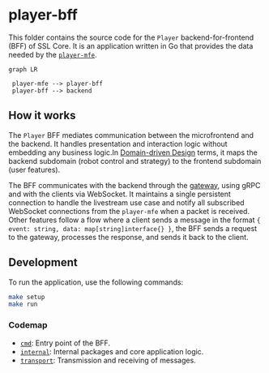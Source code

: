 # player-bff

This folder contains the source code for the `Player` backend-for-frontend (BFF) of SSL Core. It is an application written in Go that provides the data needed by the [`player-mfe`](https://github.com/robocin/ssl-core/player-mfe).

```mermaid
graph LR

 player-mfe --> player-bff
 player-bff --> backend
```

## How it works

The `Player` BFF mediates communication between the microfrontend and the backend. It handles presentation and interaction logic without embedding any business logic.In [Domain-driven Design](https://en.wikipedia.org/wiki/Domain-driven_design) terms, it maps the backend subdomain (robot control and strategy) to the frontend subdomain (user features).

The BFF communicates with the backend through the [gateway](../gateway/README.md), using gRPC and with the clients via WebSocket. It maintains a single persistent connection to handle the livestream use case and notify all subscribed WebSocket connections from the `player-mfe` when a packet is received. Other features follow a flow where a client sends a message in the format `{ event: string, data: map[string]interface{} }`, the BFF sends a request to the gateway, processes the response, and sends it back to the client.

## Development

To run the application, use the following commands:

```bash
make setup
make run
```

### Codemap

- [`cmd`](player-sonson/cmd): Entry point of the BFF.
- [`internal`](player-sonson/internal): Internal packages and core application logic.
- [`transport`](player-sonson/transport): Transmission and receiving of messages.
